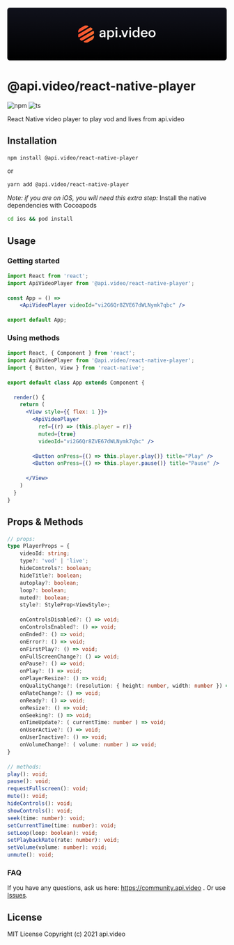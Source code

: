 ![](https://github.com/apivideo/API_OAS_file/blob/master/apivideo_banner.png)
# @api.video/react-native-player
![npm](https://img.shields.io/npm/v/@api.video/react-native-player) ![ts](https://badgen.net/badge/-/TypeScript/blue?icon=typescript&label)

React Native video player to play vod and lives from api.video 

## Installation

```sh
npm install @api.video/react-native-player
```
or
```sh
yarn add @api.video/react-native-player
```
_Note: if you are on iOS, you will need this extra step:_
Install the native dependencies with Cocoapods
```sh
cd ios && pod install
```

## Usage

### Getting started

```jsx
import React from 'react';
import ApiVideoPlayer from '@api.video/react-native-player';

const App = () => 
    <ApiVideoPlayer videoId="vi2G6Qr8ZVE67dWLNymk7qbc" />
  
export default App;
```

### Using methods
```jsx
import React, { Component } from 'react';
import ApiVideoPlayer from '@api.video/react-native-player';
import { Button, View } from 'react-native';

export default class App extends Component {

  render() {
    return (
      <View style={{ flex: 1 }}>
        <ApiVideoPlayer
          ref={(r) => (this.player = r)}
          muted={true}
          videoId="vi2G6Qr8ZVE67dWLNymk7qbc" />

        <Button onPress={() => this.player.play()} title="Play" />
        <Button onPress={() => this.player.pause()} title="Pause" />

      </View>
    )
  }
}
```


## Props & Methods

```ts
// props:
type PlayerProps = {
    videoId: string;
    type?: 'vod' | 'live';
    hideControls?: boolean;
    hideTitle?: boolean;
    autoplay?: boolean;
    loop?: boolean;
    muted?: boolean;
    style?: StyleProp<ViewStyle>;

    onControlsDisabled?: () => void;
    onControlsEnabled?: () => void;
    onEnded?: () => void;
    onError?: () => void;
    onFirstPlay?: () => void;
    onFullScreenChange?: () => void;
    onPause?: () => void;
    onPlay?: () => void;
    onPlayerResize?: () => void;
    onQualityChange?: (resolution: { height: number, width: number }) => void;
    onRateChange?: () => void;
    onReady?: () => void;
    onResize?: () => void;
    onSeeking?: () => void;
    onTimeUpdate?: ( currentTime: number ) => void;	
    onUserActive?: () => void;
    onUserInactive?: () => void;
    onVolumeChange?: ( volume: number ) => void;
}

// methods:
play(): void;
pause(): void;
requestFullscreen(): void;
mute(): void;
hideControls(): void;
showControls(): void;
seek(time: number): void;
setCurrentTime(time: number): void;
setLoop(loop: boolean): void;
setPlaybackRate(rate: number): void;
setVolume(volume: number): void;
unmute(): void;
```

### FAQ
If you have any questions, ask us here:  https://community.api.video .
Or use [Issues].

## License

MIT License
Copyright (c) 2021 api.video

[//]: # (These are reference links used in the body of this note and get stripped out when the markdown processor does its job. There is no need to format nicely because it shouldn't be seen. Thanks SO - http://stackoverflow.com/questions/4823468/store-comments-in-markdown-syntax)

   [Issues]: <https://github.com/apivideo/react-native-player/issues>